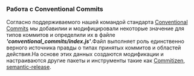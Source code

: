 ### Работа с Conventional Commits

Согласно поддерживаемого нашей командой стандарта [Conventional Commits](https://www.conventionalcommits.org/ru/v1.0.0/) мы добавилии и модифицировали некоторые значение для типов коммитов и определили их в файле *__'conventional_commits/index.js'__*.Файл выполняет роль единственно верного источника правды о типах принятых коммитов и областей действия.На основе этих данных создаются модификации и настраиваются другие пакеты и инструменты такие как [Commitizen](https://commitizen-tools.github.io/commitizen/), [semantic-release](https://semantic-release.gitbook.io/semantic-release/).
